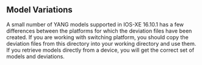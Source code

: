 ## Model Variations

A small number of YANG models supported in IOS-XE 16.10.1 has a few differences between the platforms for which the deviation files have been created. If you are working with switching platform, you should copy the deviation files from this directory into your working directory and use them. If you retrieve models directly from a device, you will get the correct set of models and deviations.
